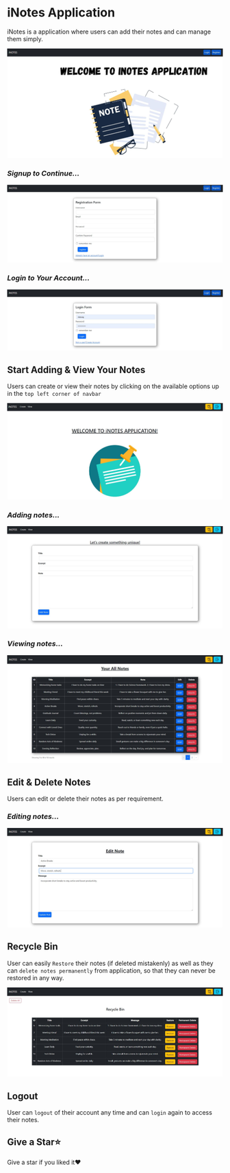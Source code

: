 # iNotes Application

iNotes is a application where users can add their notes and can manage them simply.

![iNotes Image](/images/pic7.JPG)

### <i>Signup to Continue...</i>

![iNotes Image](/images/pic6.JPG)

### <i>Login to Your Account...</i>

![iNotes Image](/images/pic5.JPG)

## Start Adding & View Your Notes

Users can create or view their notes by clicking on the available options up in the `top left corner of navbar`

![iNotes Image](/images/pic1.JPG)

### <i>Adding notes...</i>

![iNotes Image](/images/pic2.JPG)

### <i>Viewing notes...</i>

![iNotes Image](/images/pic3.JPG)

## Edit & Delete Notes

Users can edit or delete their notes as per requirement.

### <i>Editing notes...</i>

![iNotes Image](/images/pic8.JPG)

## Recycle Bin

User can easily `Restore` their notes (if deleted mistakenly) as well as they can `delete notes permanently` from application, so that they can never be restored in any way.

![iNotes Image](/images/pic4.JPG)

## Logout 

User can `logout` of their account any time and can `login` again to access their notes.

## Give a Star⭐️ 

Give a star if you liked it❤️








